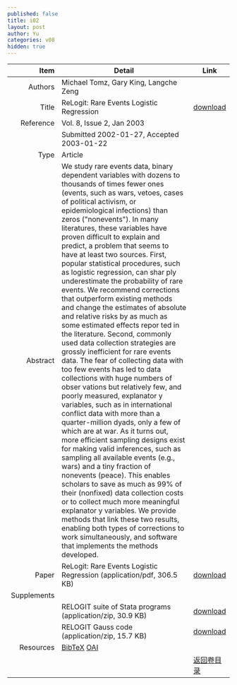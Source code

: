```yaml
---
published: false
title: i02
layout: post
author: Yu
categories: v08
hidden: true
---
```


| Item | Detail | Link |
|---:|---|---|
| Authors | Michael Tomz, Gary King, Langche Zeng| |
| Title |ReLogit: Rare Events Logistic Regression | [download](http://www.jstatsoft.org/v08/i02/paper) |
| Reference |Vol. 8, Issue 2, Jan 2003 | |
| | Submitted 2002-01-27, Accepted 2003-01-22| | 
| Type | Article| |
| Abstract | We study rare events data, binary dependent variables with dozens to thousands of times fewer ones (events, such as wars, vetoes, cases of political activism, or epidemiological infections) than zeros ("nonevents"). In many literatures, these variables have proven difficult to explain and predict, a problem that seems to have at least two sources. First, popular statistical procedures, such as logistic regression, can shar ply underestimate the probability of rare events. We recommend corrections that outperform existing methods and change the estimates of absolute and relative risks by as much as some estimated effects repor ted in the literature. Second, commonly used data collection strategies are grossly inefficient for rare events data. The fear of collecting data with too few events has led to data collections with huge numbers of obser vations but relatively few, and poorly measured, explanator y variables, such as in international conflict data with more than a quarter-million dyads, only a few of which are at war. As it turns out, more efficient sampling designs exist for making valid inferences, such as sampling all available events (e.g., wars) and a tiny fraction of nonevents (peace). This enables scholars to save as much as 99% of their (nonfixed) data collection costs or to collect much more meaningful explanator y variables. We provide methods that link these two results, enabling both types of corrections to work simultaneously, and software that implements the methods developed. | |
| Paper | ReLogit: Rare Events Logistic Regression  (application/pdf, 306.5 KB)| [download](http://www.jstatsoft.org/v08/i02/paper) |
| Supplements | | |
| |RELOGIT suite of Stata programs  (application/zip, 30.9 KB)|  [download](http://www.jstatsoft.org/v08/i02/supp/1) |
| |RELOGIT Gauss code  (application/zip, 15.7 KB)|  [download](http://www.jstatsoft.org/v08/i02/supp/2) |
| Resources | [BibTeX](http://www.jstatsoft.org/v08/i02/bibtex) [OAI](http://www.jstatsoft.org/oai?verb=GetRecord&identifier=oai.jstatsoft/v08/i02&prefix=oai_dc)| |
| |  | [返回卷目录]({{site.baseurl}}/volume/v08.html) |
